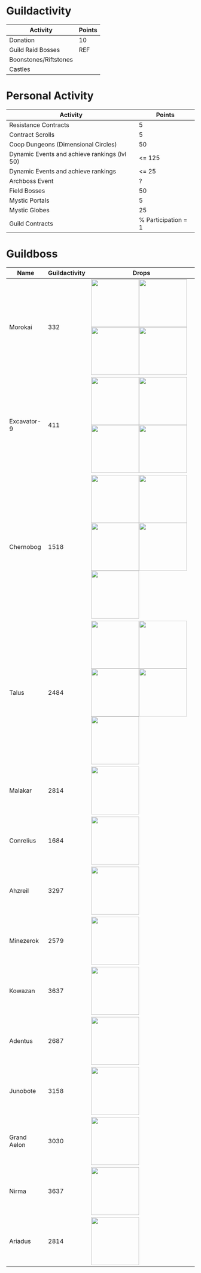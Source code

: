 # Guildactivity

| Activity | Points |
| --- | --- |
| Donation | 10 |
| Guild Raid Bosses | REF |
| Boonstones/Riftstones | |
| Castles | |

# Personal Activity


| Activity | Points |
| --- | --- |
| Resistance Contracts | 5 |
| Contract Scrolls| 5 |
| Coop Dungeons (Dimensional Circles) | 50 |
| Dynamic Events and achieve rankings (lvl 50) | <= 125 |
| Dynamic Events and achieve rankings | <= 25 |
| Archboss Event | ? |
| Field Bosses | 50 |
| Mystic Portals | 5 |
| Mystic Globes | 25 |
| Guild Contracts | % Participation = 1 |

# Guildboss

| Name | Guildactivity | Drops
| --- | --- | --- |
| Morokai | 332 | <img height=128 src=./Item_128/Equip/Weapon/IT_P_Sword2h_00027.png><img height=128 src=./Item_128/Equip/Armor/P_Set_FA_M_GL_00005B.png><img height=128 src=./Item_128/Equip/Acc/IT_P_Necklace_00015.png><img height=128 src=./MagicDoll/List/l_Magicdoll_Elder_Lv3.png>
| Excavator-9 | 411 | <img height=128 src=./Item_128/Equip/Weapon/IT_P_Wand_00012.png><img height=128 src=./Item_128/Equip/Armor/P_Part_LE_M_PT_00004A.png><img height=128 src=./Item_128/Equip/Acc/IT_P_Ring_00014.png><img height=128 src=./Polymorph/Wildness/List/I_Polymorph_GLD_Eagle_rare_S.png>
| Chernobog | 1518 | <img height=128 src=./Item_128/Equip/Weapon/IT_P_Sword_00033.png><img height=128 src=./Item_128/Equip/Armor/P_Set_PL_M_HM_00018.png><img height=128 src=./Item_128/Equip/Armor/P_Set_FA_M_BT_06001.png><img height=128 src=./Item_128/Equip/Armor/P_M_CA_00013.png><img height=128 src=./Polymorph/Wildness/List/I_Polymorph_RUN_Wolf_Rare_S.png>
| Talus | 2484 | <img height=128 src=./Item_128/Equip/Weapon/IT_P_Staff_00032.png><img height=128 src=./Item_128/Equip/Armor/P_Part_LE_M_HM_00005.png><img height=128 src=./Item_128/Equip/Armor/P_Part_PL_M_TS_00015.png><img height=128 src=./Item_128/Equip/Acc/IT_P_Bracelet_00013.png><img height=128 src=./MagicDoll/List/I_Magicdoll_Talus_Lv3.png>
| Malakar | 2814 | <img height=128 src=./Item_128/Equip/Weapon/IT_P_Crossbow_00034.png>
| Conrelius | 1684 | <img height=128 src=./Item_128/Equip/Weapon/IT_P_Sword_00008A.png>
| Ahzreil | 3297 | <img height=128 src=./Item_128/Equip/Weapon/IT_P_Sword_00026.png>
| Minezerok | 2579 | <img height=128 src=./Item_128/Equip/Weapon/IT_P_Dagger_00039.png>
| Kowazan | 3637 | <img height=128 src=./Item_128/Equip/Weapon/IT_P_Dagger_00037.png>
| Adentus | 2687 | <img height=128 src=./Item_128/Equip/Weapon/IT_P_Sword2h_00028.png>
| Junobote | 3158 | <img height=128 src=./Item_128/Equip/Weapon/IT_P_Sword2h_00039.png>
| Grand Aelon | 3030 | <img height=128 src=./Item_128/Equip/Weapon/IT_P_Bow_00034.png>
| Nirma | 3637 | <img height=128 src=./Item_128/Equip/Weapon/IT_P_Sword_00035.png>
| Ariadus | 2814 | <img height=128 src=./Item_128/Equip/Weapon/IT_P_Staff_00033.png>